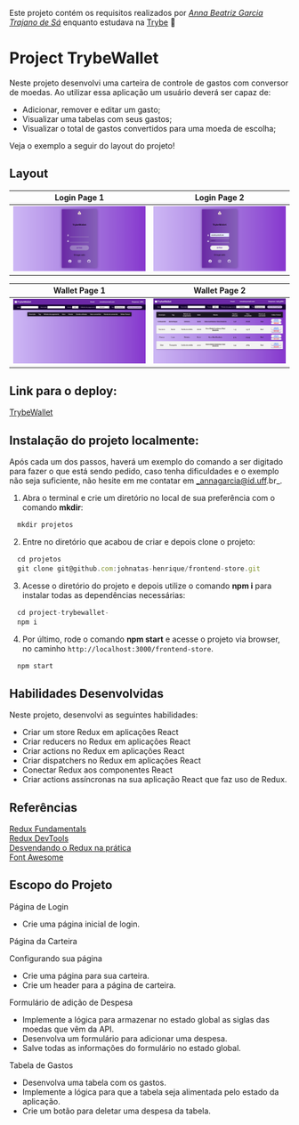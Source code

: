 Este projeto contém os requisitos realizados por _[Anna Beatriz Garcia Trajano de Sá](www.linkedin.com/in/anna-beatriz-trajano-de-sá)_ enquanto estudava na [Trybe](https://www.betrybe.com/) :rocket:

# Project TrybeWallet

Neste projeto desenvolvi uma carteira de controle de gastos com conversor de moedas. Ao utilizar essa aplicação um usuário deverá ser capaz de:

 - Adicionar, remover e editar um gasto;
 - Visualizar uma tabelas com seus gastos;
 - Visualizar o total de gastos convertidos para uma moeda de escolha;

Veja o exemplo a seguir do layout do projeto!

## Layout

Login Page 1             |  Login Page 2
:-------------------------:|:-------------------------:
![Screeshot](screenshot_1.png)  |  ![Screenshot](screenshot_2.png)

Wallet Page 1             |  Wallet Page 2
:-------------------------:|:-------------------------:
![Screeshot](screenshot_3.png)  |  ![Screenshot](screenshot_4.png)

 ## Link para o deploy:
 
 [TrybeWallet](https://project-trybewallet2.vercel.app/)<br>
 
 ## Instalação do projeto localmente:
 
Após cada um dos passos, haverá um exemplo do comando a ser digitado para fazer o que está sendo pedido, caso tenha dificuldades e o exemplo não seja suficiente, não hesite em me contatar em _annagarcia@id.uff.br_.

1. Abra o terminal e crie um diretório no local de sua preferência com o comando **mkdir**:
```javascript
  mkdir projetos
```

2. Entre no diretório que acabou de criar e depois clone o projeto:
```javascript
  cd projetos
  git clone git@github.com:johnatas-henrique/frontend-store.git
```

3. Acesse o diretório do projeto e depois utilize o comando **npm i** para instalar todas as dependências necessárias:
```javascript
  cd project-trybewallet-
  npm i
```

4. Por último, rode o comando **npm start** e acesse o projeto via browser, no caminho `http://localhost:3000/frontend-store`.

```javascript
  npm start
```

## Habilidades Desenvolvidas

Neste projeto, desenvolvi as seguintes habilidades:

 - Criar um store Redux em aplicações React
 - Criar reducers no Redux em aplicações React
 - Criar actions no Redux em aplicações React
 - Criar dispatchers no Redux em aplicações React
 - Conectar Redux aos componentes React
 - Criar actions assíncronas na sua aplicação React que faz uso de Redux.
 
 ## Referências
 [Redux Fundamentals](https://redux.js.org/tutorials/fundamentals/part-1-overview)<br>
 [Redux DevTools](https://chrome.google.com/webstore/detail/redux-devtools/lmhkpmbekcpmknklioeibfkpmmfibljd?hl=pt-BR)<br>
 [Desvendando o Redux na prática](https://www.youtube.com/watch?v=u99tNt3TZf8)<br>
 [Font Awesome](https://fontawesome.com/v5/search)<br>

## Escopo do Projeto

Página de Login

 - Crie uma página inicial de login.

Página da Carteira

Configurando sua página
 - Crie uma página para sua carteira.
 - Crie um header para a página de carteira.

Formulário de adição de Despesa
 - Implemente a lógica para armazenar no estado global as siglas das moedas que vêm da API.
 - Desenvolva um formulário para adicionar uma despesa.
 - Salve todas as informações do formulário no estado global.

Tabela de Gastos
 - Desenvolva uma tabela com os gastos.
 - Implemente a lógica para que a tabela seja alimentada pelo estado da aplicação.
 - Crie um botão para deletar uma despesa da tabela.
